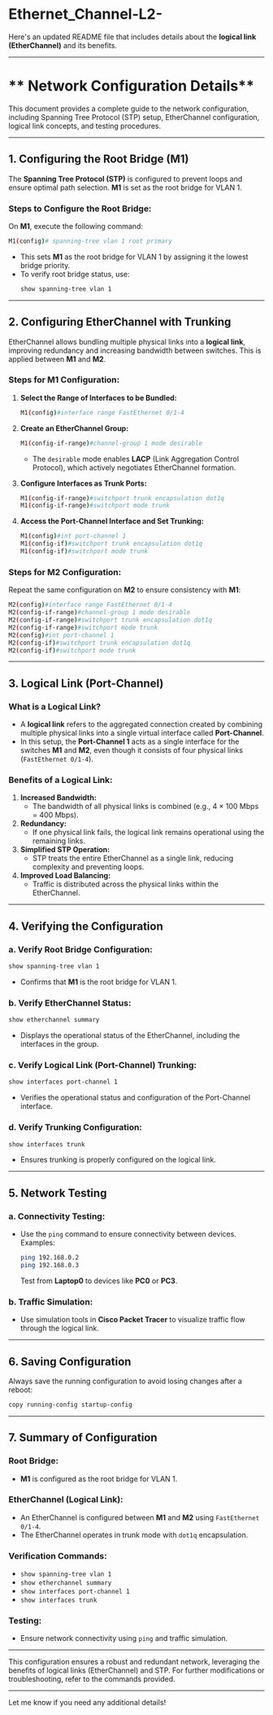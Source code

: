 # Ethernet_Channel-L2-
Here's an updated README file that includes details about the **logical link (EtherChannel)** and its benefits.

---

# ** Network Configuration Details**

This document provides a complete guide to the network configuration, including Spanning Tree Protocol (STP) setup, EtherChannel configuration, logical link concepts, and testing procedures.

---

## **1. Configuring the Root Bridge (M1)**

The **Spanning Tree Protocol (STP)** is configured to prevent loops and ensure optimal path selection. **M1** is set as the root bridge for VLAN 1.

### **Steps to Configure the Root Bridge:**

On **M1**, execute the following command:
```bash
M1(config)# spanning-tree vlan 1 root primary
```

- This sets **M1** as the root bridge for VLAN 1 by assigning it the lowest bridge priority.
- To verify root bridge status, use:
  ```bash
  show spanning-tree vlan 1
  ```

---

## **2. Configuring EtherChannel with Trunking**

EtherChannel allows bundling multiple physical links into a **logical link**, improving redundancy and increasing bandwidth between switches. This is applied between **M1** and **M2**.

### **Steps for M1 Configuration:**

1. **Select the Range of Interfaces to be Bundled:**
   ```bash
   M1(config)#interface range FastEthernet 0/1-4
   ```

2. **Create an EtherChannel Group:**
   ```bash
   M1(config-if-range)#channel-group 1 mode desirable
   ```
   - The `desirable` mode enables **LACP** (Link Aggregation Control Protocol), which actively negotiates EtherChannel formation.

3. **Configure Interfaces as Trunk Ports:**
   ```bash
   M1(config-if-range)#switchport trunk encapsulation dot1q
   M1(config-if-range)#switchport mode trunk
   ```

4. **Access the Port-Channel Interface and Set Trunking:**
   ```bash
   M1(config)#int port-channel 1
   M1(config-if)#switchport trunk encapsulation dot1q
   M1(config-if)#switchport mode trunk
   ```

### **Steps for M2 Configuration:**

Repeat the same configuration on **M2** to ensure consistency with **M1**:

```bash
M2(config)#interface range FastEthernet 0/1-4
M2(config-if-range)#channel-group 1 mode desirable
M2(config-if-range)#switchport trunk encapsulation dot1q
M2(config-if-range)#switchport mode trunk
M2(config)#int port-channel 1
M2(config-if)#switchport trunk encapsulation dot1q
M2(config-if)#switchport mode trunk
```

---

## **3. Logical Link (Port-Channel)**

### **What is a Logical Link?**
- A **logical link** refers to the aggregated connection created by combining multiple physical links into a single virtual interface called **Port-Channel**.
- In this setup, the **Port-Channel 1** acts as a single interface for the switches **M1** and **M2**, even though it consists of four physical links (`FastEthernet 0/1-4`).

### **Benefits of a Logical Link:**
1. **Increased Bandwidth:**
   - The bandwidth of all physical links is combined (e.g., 4 × 100 Mbps = 400 Mbps).
2. **Redundancy:**
   - If one physical link fails, the logical link remains operational using the remaining links.
3. **Simplified STP Operation:**
   - STP treats the entire EtherChannel as a single link, reducing complexity and preventing loops.
4. **Improved Load Balancing:**
   - Traffic is distributed across the physical links within the EtherChannel.

---

## **4. Verifying the Configuration**

### **a. Verify Root Bridge Configuration:**
```bash
show spanning-tree vlan 1
```
- Confirms that **M1** is the root bridge for VLAN 1.

### **b. Verify EtherChannel Status:**
```bash
show etherchannel summary
```
- Displays the operational status of the EtherChannel, including the interfaces in the group.

### **c. Verify Logical Link (Port-Channel) Trunking:**
```bash
show interfaces port-channel 1
```
- Verifies the operational status and configuration of the Port-Channel interface.

### **d. Verify Trunking Configuration:**
```bash
show interfaces trunk
```
- Ensures trunking is properly configured on the logical link.

---

## **5. Network Testing**

### **a. Connectivity Testing:**
- Use the `ping` command to ensure connectivity between devices. Examples:
  ```bash
  ping 192.168.0.2
  ping 192.168.0.3
  ```
  Test from **Laptop0** to devices like **PC0** or **PC3**.

### **b. Traffic Simulation:**
- Use simulation tools in **Cisco Packet Tracer** to visualize traffic flow through the logical link.

---

## **6. Saving Configuration**

Always save the running configuration to avoid losing changes after a reboot:
```bash
copy running-config startup-config
```

---

## **7. Summary of Configuration**

### **Root Bridge:**
- **M1** is configured as the root bridge for VLAN 1.

### **EtherChannel (Logical Link):**
- An EtherChannel is configured between **M1** and **M2** using `FastEthernet 0/1-4`.
- The EtherChannel operates in trunk mode with `dot1q` encapsulation.

### **Verification Commands:**
- `show spanning-tree vlan 1`
- `show etherchannel summary`
- `show interfaces port-channel 1`
- `show interfaces trunk`

### **Testing:**
- Ensure network connectivity using `ping` and traffic simulation.

---

This configuration ensures a robust and redundant network, leveraging the benefits of logical links (EtherChannel) and STP. For further modifications or troubleshooting, refer to the commands provided.

--- 

Let me know if you need any additional details!
